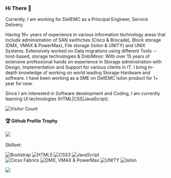 ### Hi There 👋

Currently, I am working for DellEMC as a Principal Engineer, Service Delivery.

Having 19+ years of experience in various information technology areas that include administration of SAN swithches (Cisco & Brocade), Block storage (DMX, VMAX & PowerMax), File storage (Isilon & UNITY) and UNIX Systems. Extensively worked on Data migrations using different Tools -- host-based, storage technologies & DobiMinor. With over 15 years of extensive professional hands on experience in Storage administration with Design, Implementation and Support for various clients in IT. I bring in-depth knowledge of working on world leading Storage Hardware and software. I have been working as a SME on DellEMC Isilon product for 1+ year for now.

Since I am interested in Software development and Coding, I am currently learning UI technologies (HTML|CSS|JavaScript).

![Visitor Count](https://profile-counter.glitch.me/venkatramaraju77/count.svg)

<div>
  <h4>🏆 Github Profile Trophy</h4>
  <a href="https://github.com/ryo-ma/github-profile-trophy">
    <img src="https://github-profile-trophy.vercel.app/?username=venkatramaraju77&column=7"/>
  </a>
</div>

<br>
Skillset: 

<img alt="Bootstrap" src="https://img.shields.io/badge/bootstrap-%23563D7C.svg?style=flat-square&logo=bootstrap&logoColor=white"/> <img alt="HTML5" src="https://img.shields.io/badge/html5-%23E34F26.svg?style=flat-square&logo=html5&logoColor=white"/> <img alt="CSS3" src="https://img.shields.io/badge/css3-%231572B6.svg?style=flat-square&logo=css3&logoColor=white"/> <img alt="JavaScript" src="https://img.shields.io/badge/JavaScript-%2343853D.svg?style=flat-square&logo=node-dot-js&logoColor=white"/> <br>
<img alt="Cicso Fabrics" src="https://img.shields.io/badge/Cicso Fabrics-%23563D7C.svg?style=flat-square&logo=node-dot-js&logoColor=white"/> 
<img alt="DMX, VMAX & PowerMax" src="https://img.shields.io/badge/DMX, VMAX & PowerMax-%23E34F26.svg?style=flat-square&logo=node-dot-js&logoColor=white"/> 
<img alt="UNITY" src="https://img.shields.io/badge/UNITY-%231572B6.svg?style=flat-square&logo=node-dot-js&logoColor=white"/> 
<img alt="Isilon" src="https://img.shields.io/badge/Isilon-%2343853D.svg?style=flat-square&logo=node-dot-js&logoColor=white"/> 

![](https://activity-graph.herokuapp.com/graph?username=venkatramaraju77&theme=react-dark&area=true)

<!--
Here are some ideas to get you started:

- 🔭 I’m currently working on ...
- 🌱 I’m currently learning ...
- 👯 I’m looking to collaborate on ...
- 🤔 I’m looking for help with ...
- 💬 Ask me about ...
- 📫 How to reach me: ...
- 😄 Pronouns: ...
- ⚡ Fun fact: .....

-->

